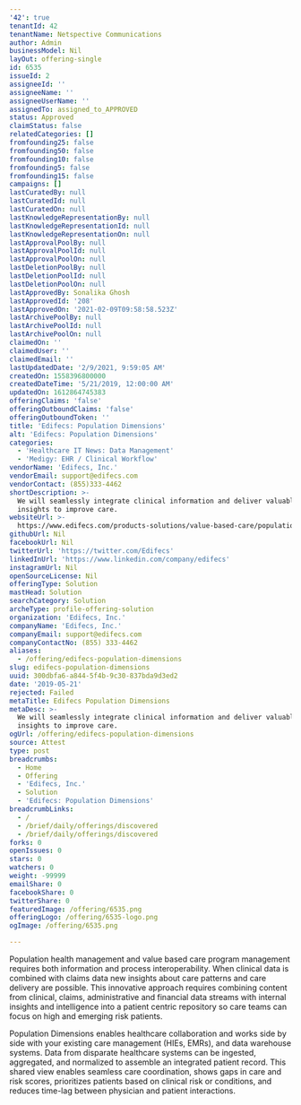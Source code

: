 ```yaml
---
'42': true
tenantId: 42
tenantName: Netspective Communications
author: Admin
businessModel: Nil
layOut: offering-single
id: 6535
issueId: 2
assigneeId: ''
assigneeName: ''
assigneeUserName: ''
assignedTo: assigned_to_APPROVED
status: Approved
claimStatus: false
relatedCategories: []
fromfounding25: false
fromfounding50: false
fromfounding10: false
fromfounding5: false
fromfounding15: false
campaigns: []
lastCuratedBy: null
lastCuratedId: null
lastCuratedOn: null
lastKnowledgeRepresentationBy: null
lastKnowledgeRepresentationId: null
lastKnowledgeRepresentationOn: null
lastApprovalPoolBy: null
lastApprovalPoolId: null
lastApprovalPoolOn: null
lastDeletionPoolBy: null
lastDeletionPoolId: null
lastDeletionPoolOn: null
lastApprovedBy: Sonalika Ghosh
lastApprovedId: '208'
lastApprovedOn: '2021-02-09T09:58:58.523Z'
lastArchivePoolBy: null
lastArchivePoolId: null
lastArchivePoolOn: null
claimedOn: ''
claimedUser: ''
claimedEmail: ''
lastUpdatedDate: '2/9/2021, 9:59:05 AM'
createdOn: 1558396800000
createdDateTime: '5/21/2019, 12:00:00 AM'
updatedOn: 1612864745383
offeringClaims: 'false'
offeringOutboundClaims: 'false'
offeringOutboundToken: ''
title: 'Edifecs: Population Dimensions'
alt: 'Edifecs: Population Dimensions'
categories:
  - 'Healthcare IT News: Data Management'
  - 'Medigy: EHR / Clinical Workflow'
vendorName: 'Edifecs, Inc.'
vendorEmail: support@edifecs.com
vendorContact: (855)333-4462
shortDescription: >-
  We will seamlessly integrate clinical information and deliver valuable
  insights to improve care.
websiteUrl: >-
  https://www.edifecs.com/products-solutions/value-based-care/population-dimensions/
githubUrl: Nil
facebookUrl: Nil
twitterUrl: 'https://twitter.com/Edifecs'
linkedInUrl: 'https://www.linkedin.com/company/edifecs'
instagramUrl: Nil
openSourceLicense: Nil
offeringType: Solution
mastHead: Solution
searchCategory: Solution
archeType: profile-offering-solution
organization: 'Edifecs, Inc.'
companyName: 'Edifecs, Inc.'
companyEmail: support@edifecs.com
companyContactNo: (855) 333-4462
aliases:
  - /offering/edifecs-population-dimensions
slug: edifecs-population-dimensions
uuid: 300dbfa6-a844-5f4b-9c30-837bda9d3ed2
date: '2019-05-21'
rejected: Failed
metaTitle: Edifecs Population Dimensions
metaDesc: >-
  We will seamlessly integrate clinical information and deliver valuable
  insights to improve care.
ogUrl: /offering/edifecs-population-dimensions
source: Attest
type: post
breadcrumbs:
  - Home
  - Offering
  - 'Edifecs, Inc.'
  - Solution
  - 'Edifecs: Population Dimensions'
breadcrumbLinks:
  - /
  - /brief/daily/offerings/discovered
  - /brief/daily/offerings/discovered
forks: 0
openIssues: 0
stars: 0
watchers: 0
weight: -99999
emailShare: 0
facebookShare: 0
twitterShare: 0
featuredImage: /offering/6535.png
offeringLogo: /offering/6535-logo.png
ogImage: /offering/6535.png

---
```

Population health management and value based care program management requires both information and process interoperability. When clinical data is combined with claims data new insights about care patterns and care delivery are possible. This innovative approach requires combining content from clinical, claims, administrative and financial data streams with internal insights and intelligence into a patient centric repository so care teams can focus on high and emerging risk patients.

Population Dimensions enables healthcare collaboration and works side by side with your existing care management (HIEs, EMRs), and data warehouse systems. Data from disparate healthcare systems can be ingested, aggregated, and normalized to assemble an integrated patient record. This shared view enables seamless care coordination, shows gaps in care and risk scores, prioritizes patients based on clinical risk or conditions, and reduces time-lag between physician and patient interactions.